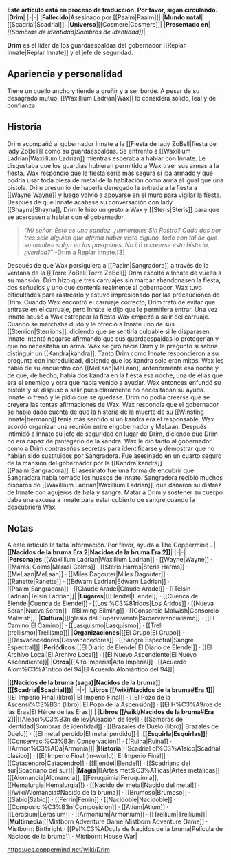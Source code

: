 **Este artículo está en proceso de traducción. Por favor, sigan circulando.**
|**Drim**|
|-|-|
|**Fallecido**|Asesinado por [[Paalm\|Paalm]]|
|**Mundo natal**|[[Scadrial\|Scadrial]]|
|**Universo**|[[Cosmere\|Cosmere]]|
|**Presentado en**|*[[Sombras de identidad\|Sombras de identidad]]*|

**Drim** es el líder de los guardaespaldas del gobernador [[Replar Innate\|Replar Innate]] y el jefe de seguridad.

## Apariencia y personalidad
Tiene un cuello ancho y tiende a gruñir y a ser borde. A pesar de su desagrado mutuo, [[Waxillium Ladrian\|Wax]] lo considera sólido, leal y de confianza.

## Historia
Drim acompañó al gobernador Innate a la [[Fiesta de lady ZoBell\|fiesta de lady ZoBell]] como su guardaespaldas. Se enfrentó a [[Waxillium Ladrian\|Waxillium Ladrian]] mientras esperaba a hablar con Innate. Le disgustaba que los guardias hubieran permitido a Wax traer sus armas a la fiesta. Wax respondió que la fiesta sería más segura si iba armado y que podría usar toda pieza de metal de la habitación como arma al igual que una pistola. Drim presumió de haberle denegado la entrada a la fiesta a [[Wayne\|Wayne]] y luego volvió a apoyarse en el muro para vigilar la fiesta. Después de que Innate acabase su conversación con lady [[Shayna\|Shayna]], Drim le hizo un gesto a Wax y [[Steris\|Steris]] para que se acercasen a hablar con el gobernador.

>“*Mi señor. Esto es una sandez. ¿Inmortales Sin Rostro? Cada dos por tres sale alguien que afirma haber visto alguno, todo con tal de que su nombre salga en los pasquines. No irá a creerse esta historia, ¿verdad?*”
\-Drim a Replar Innate.[3]

Después de que Wax persiguiera a [[Paalm\|Sangradora]] a través de la ventana de la [[Torre ZoBell\|Torre ZoBell]] Drim escoltó a Innate de vuelta a su mansión. Drim hizo que tres carruajes sin marcar abandonasen la fiesta, dos señuelos y uno que contenía realmente al gobernador. Wax tuvo dificultades para rastrearlo y estuvo impresionado por las precauciones de Drim. Cuando Wax encontró el carruaje correcto, Drim trató de evitar que entrase en el carruaje, pero Innate le dijo que le permitiera entrar. Una vez Innate acusó a Wax estropear la fiesta Wax empezó a salir del carruaje. Cuando se marchaba dudó y le ofreció a Innate uno de sus [[Sterrion\|Sterrions]], diciendo que se sentiría culpable si le disparasen. Innate intentó negarse afirmando que sus guardaespaldas lo protegerían y que no necesitaba un arma. Wax se giró hacia Drim y le preguntó si sabría distinguir un [[Kandra\|kandra]]. Tanto Drim como Innate respondieron a su pregunta con incredulidad, diciendo que los kandra solo eran mitos. Wax les habló de su encuentro con [[MeLaan\|MeLaan]] anteriormente esa noche y de que, de hecho, había dos kandra en la fiesta esa noche, una de ellas que era el enemigo y otra que había venido a ayudar. Wax entonces enfundó su pistola y se dispuso a salir pues claramente no necesitaban su ayuda. Innate lo frenó y le pidió que se quedase. Drim no podía creerse que se creyera las tontas afirmaciones de Wax. Wax respondía que el gobernador se había dado cuenta de que la historia de la muerte de su [[Winsting Innate\|hermano]] tenía más sentido si un kandra era el responsable.
Wax acordó organizar una reunión entre el gobernador y MeLaan. Después intimidó a Innate su jefe de seguridad en lugar de Drim, diciendo que Drim no era capaz de protegerlo de la kandra. Wax le dio tanto al gobernador como a Drim contraseñas secretas para identificarse y demostrar que no habían sido sustituidos por Sangradora.
Fue asesinado en un cuarto seguro de la mansión del gobernador por la [[Kandra\|kandra]] [[Paalm\|Sangradora]]. El asesinato fue una forma de encubrir que Sangradora había tomado los huesos de Innate. Sangradora recibió muchos disparos de [[Waxillium Ladrian\|Waxillium Ladrian]], que dañaron su disfraz de Innate con agujeros de bala y sangre. Matar a Drim y sostener su cuerpo daba una excusa a Innate para estar cubierto de sangre cuando la descubriera Wax.

## Notas

A este artículo le falta información. Por favor, ayuda a The Coppermind .
|**[[Nacidos de la bruma Era 2\|Nacidos de la bruma Era 2]]**|
|-|-|
|**Personajes**|[[Waxillium Ladrian\|Waxillium Ladrian]] · [[Wayne\|Wayne]] · [[Marasi Colms\|Marasi Colms]] · [[Steris Harms\|Steris Harms]] · [[MeLaan\|MeLaan]] · [[Miles Dagouter\|Miles Dagouter]] · [[Ranette\|Ranette]] · [[Edwarn Ladrian\|Edwarn Ladrian]] · [[Paalm\|Sangradora]] · [[Claude Aradel\|Claude Aradel]] · [[Telsin Ladrian\|Telsin Ladrian]]|
|**Lugares**|[[Elendel\|Elendel]] · [[Cuenca de Elendel\|Cuenca de Elendel]] · [[Los %C3%81ridos\|Los Áridos]] · [[Nueva Seran\|Nueva Seran]] · [[Bilming\|Bilming]] · [[Consorcio Malwish\|Consorcio Malwish]]|
|**Cultura**|[[Iglesia del Superviviente\|Supervivencialismo]] · [[El Camino\|El Camino]] · [[Lasquismo\|Lasquismo]] · [[Trell (trellismo)\|Trellismo]]|
|**Organizaciones**|[[El Grupo\|El Grupo]] · [[Desvanecedores\|Desvanecedores]] · [[Sangre Espectral\|Sangre Espectral]]|
|**Periódicos**|[[El Diario de Elendel\|El Diario de Elendel]] · [[El Archivo Local\|El Archivo Local]] · [[El Nuevo Ascendiente\|El Nuevo Ascendiente]]|
|**Otros**|[[Alto Imperial\|Alto Imperial]] · [[Acuerdo Alom%C3%A1ntico del 94\|El Acuerdo Alomántico del 94]]|

|**[[Nacidos de la bruma (saga)\|Nacidos de la bruma]] ([[Scadrial\|Scadrial]])**|
|-|-|
|**Libros [[/wiki/Nacidos de la bruma#Era 1]]**|[[El Imperio Final (libro)\| El Imperio Final]] · [[El Pozo de la Ascensi%C3%B3n (libro)\| El Pozo de la Ascensión]] · [[El H%C3%A9roe de las Eras\|El Héroe de las Eras]] |
|**Libros [[/wiki/Nacidos de la bruma#Era 2]]**|[[Aleaci%C3%B3n de ley\|Aleación de ley]] · [[Sombras de identidad\|Sombras de identidad]] · [[Brazales de Duelo (libro)\| Brazales de Duelo]] · [[El metal perdido\|El metal perdido]]  |
|**[[Esquirla\|Esquirlas]]**|[[Conservaci%C3%B3n\|Conservación]] · [[Ruina\|Ruina]] · [[Armon%C3%ADa\|Armonía]]|
|**Historia**|[[Scadrial cl%C3%A1sico\|Scadrial clásico]] · [[El Imperio Final (in-world)\| El Imperio Final]] · [[Catacendro\|Catacendro]] · [[Elendel\|Elendel]] · [[Scadriano del sur\|Scadriano del sur]]|
|**Magia**|[[Artes met%C3%A1licas\|Artes metálicas]] ([[Alomancia\|Alomancia]], [[Feruquimia\|Feruquimia]], [[Hemalurgia\|Hemalurgia]]) · [[Nacido del metal\|Nacido del metal]] · [[/wiki/Alomancia#Nacido de la bruma]] · [[Brumoso\|Brumoso]] · [[Sabio\|Sabio]] · [[Ferrin\|Ferrin]] · [[Nacidoble\|Nacidoble]] · [[Composici%C3%B3n\|Composición]] · [[Atium\|Atium]] · [[Lerasium\|Lerasium]] · [[Armonium\|Armonium]] · [[Trellium\|Trellium]]|
|**Multimedia**|[[Mistborn Adventure Game\|Mistborn Adventure Game‎‎]] · Mistborn: Birthright · [[Pel%C3%ADcula de Nacidos de la bruma\|Película de Nacidos de la bruma]] · Mistborn: House War|



https://es.coppermind.net/wiki/Drim
